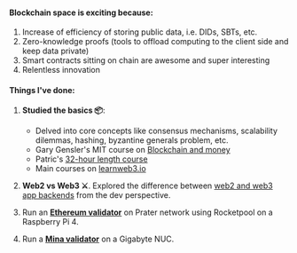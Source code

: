 #### **Blockchain space is exciting because:**
1. Increase of efficiency of storing public data, i.e. DIDs, SBTs, etc.
2. Zero-knowledge proofs (tools to offload computing to the client side and keep data private)
3. Smart contracts sitting on chain are awesome and super interesting
4. Relentless innovation

#### **Things I've done:**

1. **Studied the basics 📦**: 
   * Delved into core concepts like consensus mechanisms, scalability dilemmas, hashing, byzantine generals problem, etc.
   * Gary Gensler's MIT course on [Blockchain and money](https://www.youtube.com/watch?v=EH6vE97qIP4&list=PLUl4u3cNGP63UUkfL0onkxF6MYgVa04Fn)
   * Patric's [32-hour length course](https://www.youtube.com/watch?v=gyMwXuJrbJQ)
   * Main courses on [learnweb3.io](https://learnweb3.io/) 

2. **Web2 vs Web3 ⚔️**. Explored the difference between [web2 and web3 app backends](https://web2vsweb3-snowy.vercel.app/) from the dev perspective.

3. Run an [**Ethereum validator**](https://prater.beaconcha.in/validator/aa679b04b4d69a685a05fb4359bb4c4a8c6ec67114de3274ca80811124a251eeb0bbdb55e9272afa153050a9941e6122#deposits) on Prater network using Rocketpool on a Raspberry Pi 4.
4. Run a [**Mina validator**](https://minaexplorer.com/wallet/B62qqM76kvNgteeNr97BQHFWEoyDrTJ7yjzdTE5xR8H79kmPJtsZnSj) on a Gigabyte NUC.
